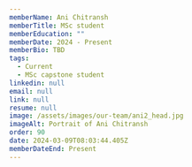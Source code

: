 ```yaml
---
memberName: Ani Chitransh
memberTitle: MSc student
memberEducation: ""
memberDate: 2024 - Present
memberBio: TBD
tags:
  - Current
  - MSc capstone student
linkedin: null
email: null
link: null
resume: null
image: /assets/images/our-team/ani2_head.jpg
imageAlt: Portrait of Ani Chitransh
order: 90
date: 2024-03-09T08:03:44.405Z
memberDateEnd: Present
---
```

